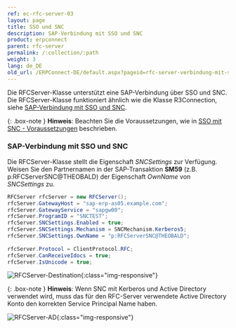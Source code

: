 ```yaml
---
ref: ec-rfc-server-03
layout: page
title: SSO und SNC
description: SAP-Verbindung mit SSO und SNC
product: erpconnect
parent: rfc-server
permalink: /:collection/:path
weight: 3
lang: de_DE
old_url: /ERPConnect-DE/default.aspx?pageid=rfc-server-verbindung-mit-sso-und-snc
---
```


Die RFCServer-Klasse unterstützt eine SAP-Verbindung über SSO und SNC.<br>
Die RFCServer-Klasse funktioniert ähnlich wie die Klasse R3Connection, siehe [SAP-Verbindung mit SSO und SNC](../sap-verbindung/sso-mit-snc).

{: .box-note }
**Hinweis**: Beachten Sie die Voraussetzungen, wie in [SSO mit SNC - Voraussetzungen](../sap-verbindung/sso-mit-snc#voraussetzungen) beschrieben.

### SAP-Verbindung mit SSO und SNC
Die RFCServer-Klasse stellt die Eigenschaft *SNCSettings* zur Verfügung. 
Weisen Sie den Partnernamen in der SAP-Transaktion **SM59** (z.B. p:RFCServerSNC@THEOBALD) der Eigenschaft *OwnName* von *SNCSettings* zu. 

```csharp
RFCServer rfcServer = new RFCServer();
rfcServer.GatewayHost = "sap-erp-as05.example.com";
rfcServer.GatewayService = "sapgw00";
rfcServer.ProgramID = "SNCTEST";
rfcServer.SNCSettings.Enabled = true;
rfcServer.SNCSettings.Mechanism = SNCMechanism.Kerberos5;
rfcServer.SNCSettings.OwnName = "p:RFCServerSNC@THEOBALD";
 
rfcServer.Protocol = ClientProtocol.RFC;
rfcServer.CanReceiveIdocs = true;
rfcServer.IsUnicode = true;
```


![RFCServer-Destination](/img/content/RFCServer-Destination.png){:class="img-responsive"}

{: .box-note }
**Hinweis**: Wenn SNC mit Kerberos und Active Directory verwendet wird, muss das für den RFC-Server verwendete Active Directory Konto den korrekten Service Principal Name haben.

![RFCServer-AD](/img/content/RFCServer-AD.png){:class="img-responsive"}

